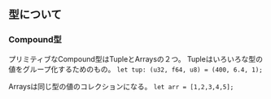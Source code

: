 ## 型について
### Compound型
プリミティブなCompound型はTupleとArraysの２つ。
Tupleはいろいろな型の値をグループ化するためのもの。
`
let tup: (u32, f64, u8) = (400, 6.4, 1);
`

Arraysは同じ型の値のコレクションになる。
`
let arr = [1,2,3,4,5];
`
